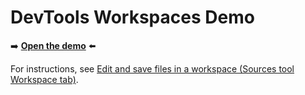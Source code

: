 # DevTools Workspaces Demo

➡️ **[Open the demo](https://microsoftedge.github.io/Demos/workspaces/)** ⬅️

For instructions, see [Edit and save files in a workspace (Sources tool Workspace tab)](https://learn.microsoft.com/microsoft-edge/devtools/workspaces).

